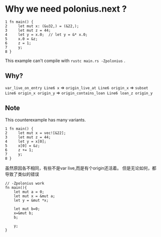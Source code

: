 # Why we need polonius.next ?

```
1 fn main() {
2     let mut x: (&u32,) = (&22,);
3     let mut z = 44;
4     let y = x.0;  // let y = &* x.0;
5     x.0 = &z;
6     z = 1;
7     y;
8 }
```

This example can't compile with `rustc main.rs -Zpolonius` .

## Why?
`var_live_on_entry Line6 x`
=> `origin_live_at Line6 origin_x`
=> `subset Line6 origin_x origin_y`
=> `origin_contains_loan Line6 loan_z origin_y`

## Note
This counterexample has many variants.

```
1 fn main() {
2     let mut x = vec![&22];
3     let mut z = 44;
4     let y = x[0];
5     x[0] = &z;
6     z += 1;
7     y;
8 }
```

虽然原因各不相同，有些不是var live,而是有个origin还活着。
但是无论如何，都导致了类似的错误


```
// -Zpolonius work
fn main(){
    let mut a = 0;
    let mut x = &mut a;
    let y = &mut *x;

    let mut b=0;
    x=&mut b;
    b;

    y;
}
```

